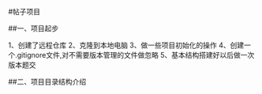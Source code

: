 #帖子项目

##一、项目起步

1、创建了远程仓库
2、克隆到本地电脑
3、做一些项目初始化的操作
4、创建一个.gitignore文件,对不需要版本管理的文件做忽略
5、基本结构搭建好以后做一次版本题交

##二、项目目录结构介绍

